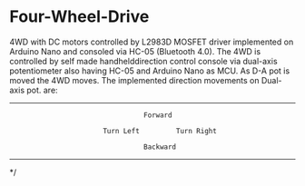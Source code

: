 # Four-Wheel-Drive
4WD with DC motors controlled by L2983D MOSFET driver implemented on Arduino Nano and consoled via HC-05 (Bluetooth 4.0). The 4WD is controlled by self made handhelddirection control console via dual-axis potentiometer also having HC-05 and Arduino Nano as MCU. As D-A pot is moved the 4WD moves. The implemented direction movements on Dual-axis pot. are:

  -----------------------------------------------------------------------------------
                                     Forward 
                               
                           Turn Left         Turn Right     
                                            
                                     Backward                                               
  -----------------------------------------------------------------------------------
*/
